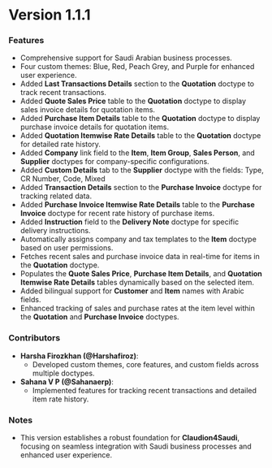 # Version 1.1.1

### Features

- Comprehensive support for Saudi Arabian business processes.
- Four custom themes: Blue, Red, Peach Grey, and Purple for enhanced user experience.
- Added **Last Transactions Details** section to the **Quotation** doctype to track recent transactions.
- Added **Quote Sales Price** table to the **Quotation** doctype to display sales invoice details for quotation items.
- Added **Purchase Item Details** table to the **Quotation** doctype to display purchase invoice details for quotation items.
- Added **Quotation Itemwise Rate Details** table to the **Quotation** doctype for detailed rate history.
- Added **Company** link field to the **Item**, **Item Group**, **Sales Person**, and **Supplier** doctypes for company-specific configurations.
- Added **Custom Details** tab to the **Supplier** doctype with the fields: Type, CR Number, Code, Mixed
- Added **Transaction Details** section to the **Purchase Invoice** doctype for tracking related data.
- Added **Purchase Invoice Itemwise Rate Details** table to the **Purchase Invoice** doctype for recent rate history of purchase items.
- Added **Instruction** field to the **Delivery Note** doctype for specific delivery instructions.
- Automatically assigns company and tax templates to the **Item** doctype based on user permissions.
- Fetches recent sales and purchase invoice data in real-time for items in the **Quotation** doctype.
- Populates the **Quote Sales Price**, **Purchase Item Details**, and **Quotation Itemwise Rate Details** tables dynamically based on the selected item.
- Added bilingual support for **Customer** and **Item** names with Arabic fields.
- Enhanced tracking of sales and purchase rates at the item level within the **Quotation** and **Purchase Invoice** doctypes.

### Contributors

- **Harsha Firozkhan (@Harshafiroz)**:
  - Developed custom themes, core features, and custom fields across multiple doctypes.
- **Sahana V P (@Sahanaerp)**:
  - Implemented features for tracking recent transactions and detailed item rate history.

### Notes

- This version establishes a robust foundation for **Claudion4Saudi**, focusing on seamless integration with Saudi business processes and enhanced user experience.
